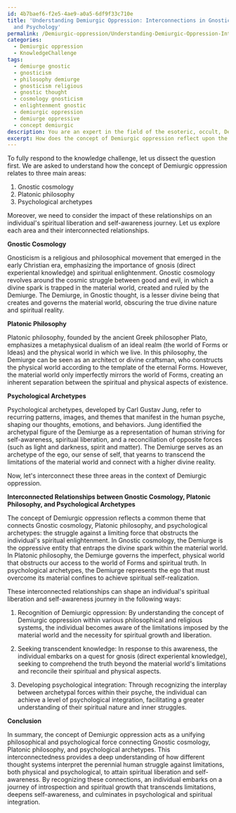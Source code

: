 ```yaml
---
id: 4b7baef6-f2e5-4ae9-a0a5-6df9f33c710e
title: 'Understanding Demiurgic Oppression: Interconnections in Gnosticism, Platonism,
  and Psychology'
permalink: /Demiurgic-oppression/Understanding-Demiurgic-Oppression-Interconnections-in-Gnosticism-Platonism-and-Psychology/
categories:
  - Demiurgic oppression
  - KnowledgeChallenge
tags:
  - demiurge gnostic
  - gnosticism
  - philosophy demiurge
  - gnosticism religious
  - gnostic thought
  - cosmology gnosticism
  - enlightenment gnostic
  - demiurgic oppression
  - demiurge oppressive
  - concept demiurgic
description: You are an expert in the field of the esoteric, occult, Demiurgic oppression and Education. You are a writer of tests, challenges, books and deep knowledge on Demiurgic oppression for initiates and students to gain deep insights and understanding from. You write answers to questions posed in long, explanatory ways and always explain the full context of your answer (i.e., related concepts, formulas, examples, or history), as well as the step-by-step thinking process you take to answer the challenges. Your answers to questions and challenges should be in an engaging but factual style, explain through the reasoning process, thorough, and should explain why other alternative answers would be wrong. Summarize the key themes, ideas, and conclusions at the end.
excerpt: How does the concept of Demiurgic oppression reflect upon the interconnected relationships among Gnostic cosmology, Platonic philosophy, and psychological archetypes, taking into consideration their role in shaping the individual's spiritual liberation and self-awareness journey?
---
```

To fully respond to the knowledge challenge, let us dissect the question first. We are asked to understand how the concept of Demiurgic oppression relates to three main areas:

1. Gnostic cosmology
2. Platonic philosophy
3. Psychological archetypes

Moreover, we need to consider the impact of these relationships on an individual's spiritual liberation and self-awareness journey. Let us explore each area and their interconnected relationships.

**Gnostic Cosmology**

Gnosticism is a religious and philosophical movement that emerged in the early Christian era, emphasizing the importance of gnosis (direct experiental knowledge) and spiritual enlightenment. Gnostic cosmology revolves around the cosmic struggle between good and evil, in which a divine spark is trapped in the material world, created and ruled by the Demiurge. The Demiurge, in Gnostic thought, is a lesser divine being that creates and governs the material world, obscuring the true divine nature and spiritual reality.

**Platonic Philosophy**

Platonic philosophy, founded by the ancient Greek philosopher Plato, emphasizes a metaphysical dualism of an ideal realm (the world of Forms or Ideas) and the physical world in which we live. In this philosophy, the Demiurge can be seen as an architect or divine craftsman, who constructs the physical world according to the template of the eternal Forms. However, the material world only imperfectly mirrors the world of Forms, creating an inherent separation between the spiritual and physical aspects of existence.

**Psychological Archetypes**

Psychological archetypes, developed by Carl Gustav Jung, refer to recurring patterns, images, and themes that manifest in the human psyche, shaping our thoughts, emotions, and behaviors. Jung identified the archetypal figure of the Demiurge as a representation of human striving for self-awareness, spiritual liberation, and a reconciliation of opposite forces (such as light and darkness, spirit and matter). The Demiurge serves as an archetype of the ego, our sense of self, that yearns to transcend the limitations of the material world and connect with a higher divine reality.

Now, let's interconnect these three areas in the context of Demiurgic oppression.

**Interconnected Relationships between Gnostic Cosmology, Platonic Philosophy, and Psychological Archetypes**

The concept of Demiurgic oppression reflects a common theme that connects Gnostic cosmology, Platonic philosophy, and psychological archetypes: the struggle against a limiting force that obstructs the individual's spiritual enlightenment. In Gnostic cosmology, the Demiurge is the oppressive entity that entraps the divine spark within the material world. In Platonic philosophy, the Demiurge governs the imperfect, physical world that obstructs our access to the world of Forms and spiritual truth. In psychological archetypes, the Demiurge represents the ego that must overcome its material confines to achieve spiritual self-realization.

These interconnected relationships can shape an individual's spiritual liberation and self-awareness journey in the following ways:

1. Recognition of Demiurgic oppression: By understanding the concept of Demiurgic oppression within various philosophical and religious systems, the individual becomes aware of the limitations imposed by the material world and the necessity for spiritual growth and liberation.

2. Seeking transcendent knowledge: In response to this awareness, the individual embarks on a quest for gnosis (direct experiental knowledge), seeking to comprehend the truth beyond the material world's limitations and reconcile their spiritual and physical aspects.

3. Developing psychological integration: Through recognizing the interplay between archetypal forces within their psyche, the individual can achieve a level of psychological integration, facilitating a greater understanding of their spiritual nature and inner struggles.

**Conclusion**

In summary, the concept of Demiurgic oppression acts as a unifying philosophical and psychological force connecting Gnostic cosmology, Platonic philosophy, and psychological archetypes. This interconnectedness provides a deep understanding of how different thought systems interpret the perennial human struggle against limitations, both physical and psychological, to attain spiritual liberation and self-awareness. By recognizing these connections, an individual embarks on a journey of introspection and spiritual growth that transcends limitations, deepens self-awareness, and culminates in psychological and spiritual integration.
